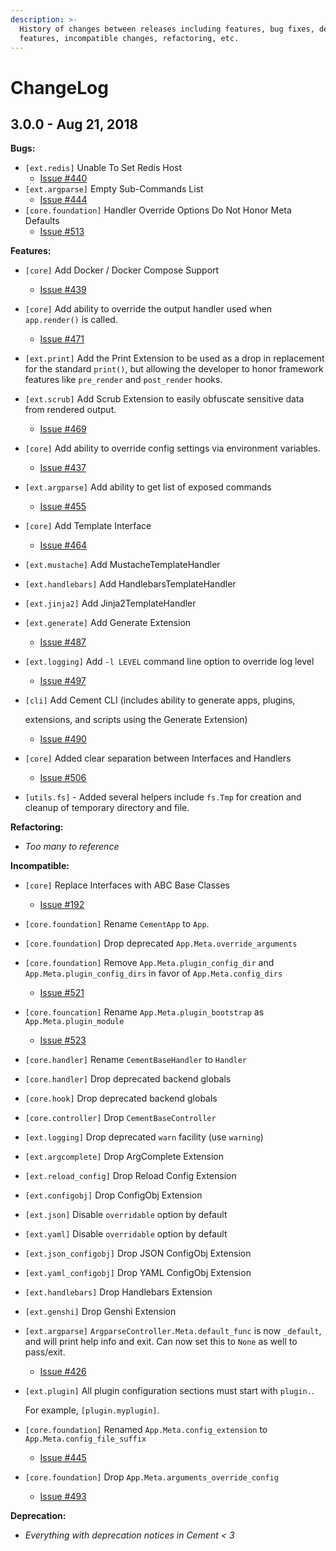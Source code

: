 ```yaml
---
description: >-
  History of changes between releases including features, bug fixes, deprecated
  features, incompatible changes, refactoring, etc.
---
```


# ChangeLog

## 3.0.0 - Aug 21, 2018

**Bugs:**

* `[ext.redis]` Unable To Set Redis Host
  * [Issue \#440](https://github.com/datafolklabs/cement/issues/440)
* `[ext.argparse]` Empty Sub-Commands List
  * [Issue \#444](https://github.com/datafolklabs/cement/issues/444)
* `[core.foundation]` Handler Override Options Do Not Honor Meta Defaults
  * [Issue \#513](https://github.com/datafolklabs/cement/issues/513)

**Features:**

* `[core]` Add Docker / Docker Compose Support
  * [Issue \#439](https://github.com/datafolklabs/cement/issues/439)
* `[core]` Add ability to override the output handler used when `app.render()` is called.
  * [Issue \#471](https://github.com/datafolklabs/cement/issues/471)
* `[ext.print]` Add the Print Extension to be used as a drop in replacement for the standard `print()`, but allowing the developer to honor framework features like `pre_render` and `post_render` hooks.
* `[ext.scrub]` Add Scrub Extension to easily obfuscate sensitive data from rendered output.
  * [Issue \#469](https://github.com/datafolklabs/cement/issues/469)
* `[core]` Add ability to override config settings via environment variables.
  * [Issue \#437](https://github.com/datafolklabs/cement/issues/437)
* `[ext.argparse]` Add ability to get list of exposed commands
  * [Issue \#455](https://github.com/datafolklabs/cement/issues/455)
* `[core]` Add Template Interface
  * [Issue \#464](https://github.com/datafolklabs/cement/issues/464)
* `[ext.mustache]` Add MustacheTemplateHandler
* `[ext.handlebars]` Add HandlebarsTemplateHandler
* `[ext.jinja2]` Add Jinja2TemplateHandler
* `[ext.generate]` Add Generate Extension
  * [Issue \#487](https://github.com/datafolklabs/cement/issues/487)
* `[ext.logging]` Add `-l LEVEL` command line option to override log level
  * [Issue \#497](https://github.com/datafolklabs/cement/issues/497)
* `[cli]` Add Cement CLI \(includes ability to generate apps, plugins,

    extensions, and scripts using the Generate Extension\)

  * [Issue \#490](https://github.com/datafolklabs/cement/issues/490)

* `[core]` Added clear separation between Interfaces and Handlers
  * [Issue \#506](https://github.com/datafolklabs/cement/issues/506)
* `[utils.fs]` - Added several helpers include `fs.Tmp` for creation and cleanup of temporary directory and file.

**Refactoring:**

* _Too many to reference_

**Incompatible:**

* `[core]` Replace Interfaces with ABC Base Classes
  * [Issue \#192](https://github.com/datafolklabs/cement/issues/192)
* `[core.foundation]` Rename `CementApp` to `App`.
* `[core.foundation]` Drop deprecated `App.Meta.override_arguments`
* `[core.foundation]` Remove `App.Meta.plugin_config_dir` and `App.Meta.plugin_config_dirs` in favor of `App.Meta.config_dirs`
  * [Issue \#521](https://github.com/datafolklabs/cement/issues/521)
* `[core.founcation]` Rename `App.Meta.plugin_bootstrap` as `App.Meta.plugin_module`
  * [Issue \#523](https://github.com/datafolklabs/cement/issues/523)
* `[core.handler]` Rename `CementBaseHandler` to `Handler`
* `[core.handler]` Drop deprecated backend globals
* `[core.hook]` Drop deprecated backend globals
* `[core.controller]` Drop `CementBaseController`
* `[ext.logging]` Drop deprecated `warn` facility \(use `warning`\)
* `[ext.argcomplete]` Drop ArgComplete Extension
* `[ext.reload_config]` Drop Reload Config Extension
* `[ext.configobj]` Drop ConfigObj Extension
* `[ext.json]` Disable `overridable` option by default
* `[ext.yaml]` Disable `overridable` option by default
* `[ext.json_configobj]` Drop JSON ConfigObj Extension
* `[ext.yaml_configobj]` Drop YAML ConfigObj Extension
* `[ext.handlebars]` Drop Handlebars Extension
* `[ext.genshi]` Drop Genshi Extension
* `[ext.argparse]` `ArgparseController.Meta.default_func` is now `_default`, and will print help info and exit.  Can now set this to `None` as well to pass/exit.
  * [Issue \#426](https://github.com/datafolklabs/cement/issues/426)
* `[ext.plugin]` All plugin configuration sections must start with `plugin.`.

    For example, `[plugin.myplugin]`.

* `[core.foundation]` Renamed `App.Meta.config_extension` to `App.Meta.config_file_suffix`
  * [Issue \#445](https://github.com/datafolklabs/cement/issues/445)
* `[core.foundation]` Drop `App.Meta.arguments_override_config`
  * [Issue \#493](https://github.com/datafolklabs/cement/issues/493)

**Deprecation:**

* _Everything with deprecation notices in Cement &lt; 3_

